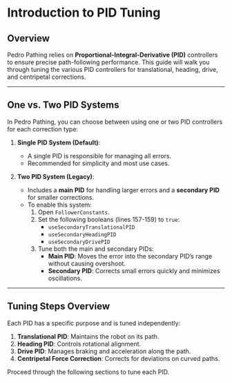 # Introduction to PID Tuning

## Overview

Pedro Pathing relies on **Proportional-Integral-Derivative (PID)** controllers to ensure precise path-following performance. This guide will walk you through tuning the various PID controllers for translational, heading, drive, and centripetal corrections.

---

## One vs. Two PID Systems

In Pedro Pathing, you can choose between using one or two PID controllers for each correction type:

1. **Single PID System (Default)**:
    - A single PID is responsible for managing all errors.
    - Recommended for simplicity and most use cases.

2. **Two PID System (Legacy)**:
    - Includes a **main PID** for handling larger errors and a **secondary PID** for smaller corrections.
    - To enable this system:
        1. Open `FollowerConstants`.
        2. Set the following booleans (lines 157-159) to `true`:
            - `useSecondaryTranslationalPID`
            - `useSecondaryHeadingPID`
            - `useSecondaryDrivePID`
        3. Tune both the main and secondary PIDs:
            - **Main PID**: Moves the error into the secondary PID’s range without causing overshoot.
            - **Secondary PID**: Corrects small errors quickly and minimizes oscillations.

---

## Tuning Steps Overview

Each PID has a specific purpose and is tuned independently:

1. **Translational PID**: Maintains the robot on its path.
2. **Heading PID**: Controls rotational alignment.
3. **Drive PID**: Manages braking and acceleration along the path.
4. **Centripetal Force Correction**: Corrects for deviations on curved paths.

Proceed through the following sections to tune each PID.
